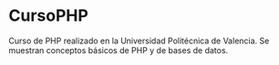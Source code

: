 # CursoPHP

Curso de PHP realizado en la Universidad Politécnica de Valencia.
Se muestran conceptos básicos de PHP y de bases de datos.
